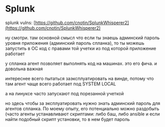 # Splunk

splunk vulns: [https://github.com/cnotin/SplunkWhisperer2](https://github.com/cnotin/SplunkWhisperer2)

ну смотри. там основной смысл что если ты знаешь админский пароль уровня приложения (админский пароль спланка), то ты можешь запустить в ОС код с правами той учетки из под которой приложение работает

у спланка агент позволяет выполнять код на машинах. это его фича. и довольна важная

интереснее всего пытаться заэксплуатировать на винде, потому что там агент чаще всего работает под SYSTEM LOCAL

а на линуксе часто запускают под порезанной учеткой

но здесь чтобы за эксплуатировать нужно знать админский пароль для агентов спланка. По моему опыту, его потенциально можно раздобыть (часто агенты устанавливают скриптами: либо баш, либо ansible и если найти подобный скрипт установки, то в нем будет пароль
